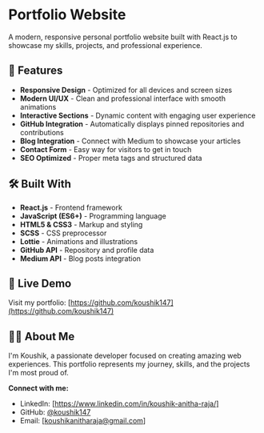 # Portfolio Website

A modern, responsive personal portfolio website built with React.js to showcase my skills, projects, and professional experience.

## 🌟 Features

- **Responsive Design** - Optimized for all devices and screen sizes
- **Modern UI/UX** - Clean and professional interface with smooth animations
- **Interactive Sections** - Dynamic content with engaging user experience
- **GitHub Integration** - Automatically displays pinned repositories and contributions
- **Blog Integration** - Connect with Medium to showcase your articles
- **Contact Form** - Easy way for visitors to get in touch
- **SEO Optimized** - Proper meta tags and structured data

## 🛠️ Built With

- **React.js** - Frontend framework
- **JavaScript (ES6+)** - Programming language
- **HTML5 & CSS3** - Markup and styling
- **SCSS** - CSS preprocessor
- **Lottie** - Animations and illustrations
- **GitHub API** - Repository and profile data
- **Medium API** - Blog posts integration

## 🚀 Live Demo

Visit my portfolio: [https://github.com/koushik147](https://github.com/koushik147)

## 👨‍💻 About Me

I'm Koushik, a passionate developer focused on creating amazing web experiences. This portfolio represents my journey, skills, and the projects I'm most proud of.

**Connect with me:**
- LinkedIn: [https://www.linkedin.com/in/koushik-anitha-raja/]
- GitHub: [@koushik147](https://github.com/koushik147)
- Email: [koushikanitharaja@gmail.com]
